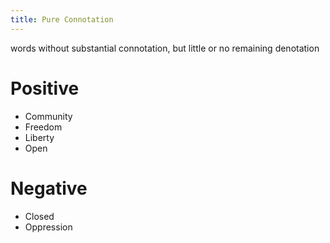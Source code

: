 ```yaml
---
title: Pure Connotation
---
```


words without substantial connotation, but little or no remaining denotation

# Positive

- Community
- Freedom
- Liberty
- Open

# Negative

- Closed
- Oppression
